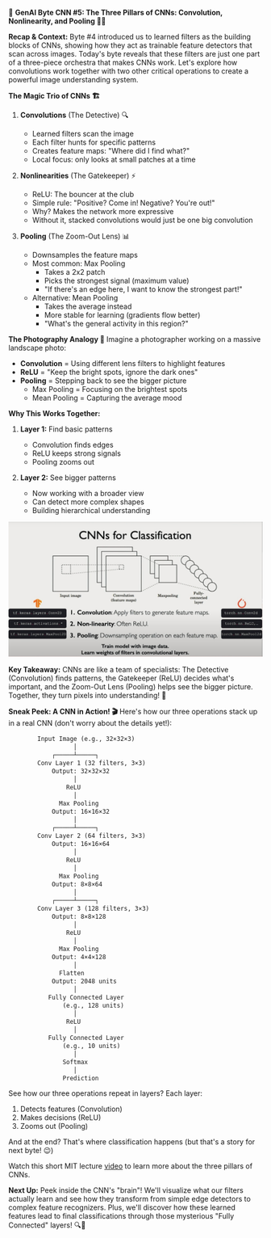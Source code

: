 🧠 **GenAI Byte CNN #5: The Three Pillars of CNNs: Convolution, Nonlinearity, and Pooling 🔄✨**

**Recap & Context:** Byte #4 introduced us to learned filters as the building blocks of CNNs, showing how they act as trainable feature detectors that scan across images. Today's byte reveals that these filters are just one part of a three-piece orchestra that makes CNNs work. Let's explore how convolutions work together with two other critical operations to create a powerful image understanding system.

**The Magic Trio of CNNs 🏗️**

1. **Convolutions** (The Detective) 🔍
   - Learned filters scan the image
   - Each filter hunts for specific patterns
   - Creates feature maps: "Where did I find what?"
   - Local focus: only looks at small patches at a time

2. **Nonlinearities** (The Gatekeeper) ⚡
   - ReLU: The bouncer at the club
   - Simple rule: "Positive? Come in! Negative? You're out!"
   - Why? Makes the network more expressive
   - Without it, stacked convolutions would just be one big convolution

3. **Pooling** (The Zoom-Out Lens) 📊
   - Downsamples the feature maps
   - Most common: Max Pooling
     - Takes a 2x2 patch
     - Picks the strongest signal (maximum value)
     - "If there's an edge here, I want to know the strongest part!"
   - Alternative: Mean Pooling
     - Takes the average instead
     - More stable for learning (gradients flow better)
     - "What's the general activity in this region?"

**The Photography Analogy 📸**
Imagine a photographer working on a massive landscape photo:
- **Convolution** = Using different lens filters to highlight features
- **ReLU** = "Keep the bright spots, ignore the dark ones"
- **Pooling** = Stepping back to see the bigger picture
  - Max Pooling = Focusing on the brightest spots
  - Mean Pooling = Capturing the average mood

**Why This Works Together:**
1. **Layer 1:** Find basic patterns
   - Convolution finds edges
   - ReLU keeps strong signals
   - Pooling zooms out

2. **Layer 2:** See bigger patterns
   - Now working with a broader view
   - Can detect more complex shapes
   - Building hierarchical understanding

![05-cnn-operations.jpeg](./assets/05-cnn-operations.jpeg)

**Key Takeaway:**
CNNs are like a team of specialists: The Detective (Convolution) finds patterns, the Gatekeeper (ReLU) decides what's important, and the Zoom-Out Lens (Pooling) helps see the bigger picture. Together, they turn pixels into understanding! 🎯

**Sneak Peek: A CNN in Action! 🎬**
Here's how our three operations stack up in a real CNN (don't worry about the details yet!):
```
        Input Image (e.g., 32×32×3)
                  │
            ┌─────┴─────┐
        Conv Layer 1 (32 filters, 3×3)
            Output: 32×32×32
                  │
                ReLU
                  │
              Max Pooling
            Output: 16×16×32
                  │
            ┌─────┴─────┐
        Conv Layer 2 (64 filters, 3×3)
            Output: 16×16×64
                  │
                ReLU
                  │
              Max Pooling
            Output: 8×8×64
                  │
            ┌─────┴─────┐
        Conv Layer 3 (128 filters, 3×3)
            Output: 8×8×128
                  │
                ReLU
                  │
              Max Pooling
            Output: 4×4×128
                  │
              Flatten
            Output: 2048 units
                  │
           Fully Connected Layer
               (e.g., 128 units)
                  │
                ReLU
                  │
           Fully Connected Layer
               (e.g., 10 units)
                  │
               Softmax
                  │
               Prediction
```
See how our three operations repeat in layers? Each layer:
1. Detects features (Convolution)
2. Makes decisions (ReLU)
3. Zooms out (Pooling)

And at the end? That's where classification happens (but that's a story for next byte! 😉)

Watch this short MIT lecture [video](https://drive.google.com/file/d/1TuVd9cPTxWOPGEZFUkdwYH7Arz9dgRJy/view?usp=sharing) to learn more about the three pillars of CNNs.

**Next Up:** Peek inside the CNN's "brain"! We'll visualize what our filters actually learn and see how they transform from simple edge detectors to complex feature recognizers. Plus, we'll discover how these learned features lead to final classifications through those mysterious "Fully Connected" layers! 🔍🧩